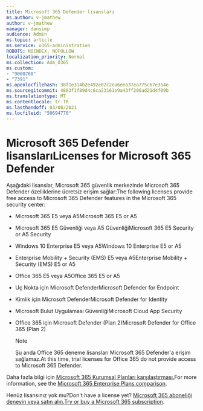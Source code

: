 ```yaml
---
title: Microsoft 365 Defender lisansları
ms.author: v-jmathew
author: v-jmathew
manager: dansimp
audience: Admin
ms.topic: article
ms.service: o365-administration
ROBOTS: NOINDEX, NOFOLLOW
localization_priority: Normal
ms.collection: Adm_O365
ms.custom:
- "9000760"
- "7391"
ms.openlocfilehash: 38f1e314b2e492e02c2ea6eea37ea775c67e354e
ms.sourcegitcommit: 4883f1f89d4c6ca23161e9a43ff206ad21d4f09b
ms.translationtype: MT
ms.contentlocale: tr-TR
ms.lasthandoff: 03/08/2021
ms.locfileid: "50694770"
---
```

# <a name="licenses-for-microsoft-365-defender"></a><span data-ttu-id="6b4c0-102">Microsoft 365 Defender lisansları</span><span class="sxs-lookup"><span data-stu-id="6b4c0-102">Licenses for Microsoft 365 Defender</span></span>

<span data-ttu-id="6b4c0-103">Aşağıdaki lisanslar, Microsoft 365 güvenlik merkezinde Microsoft 365 Defender özelliklerine ücretsiz erişim sağlar:</span><span class="sxs-lookup"><span data-stu-id="6b4c0-103">The following licenses provide free access to Microsoft 365 Defender features in the Microsoft 365 security center:</span></span>

- <span data-ttu-id="6b4c0-104">Microsoft 365 E5 veya A5</span><span class="sxs-lookup"><span data-stu-id="6b4c0-104">Microsoft 365 E5 or A5</span></span>
- <span data-ttu-id="6b4c0-105">Microsoft 365 E5 Güvenliği veya A5 Güvenliği</span><span class="sxs-lookup"><span data-stu-id="6b4c0-105">Microsoft 365 E5 Security or A5 Security</span></span>
- <span data-ttu-id="6b4c0-106">Windows 10 Enterprise E5 veya A5</span><span class="sxs-lookup"><span data-stu-id="6b4c0-106">Windows 10 Enterprise E5 or A5</span></span>
- <span data-ttu-id="6b4c0-107">Enterprise Mobility + Security (EMS) E5 veya A5</span><span class="sxs-lookup"><span data-stu-id="6b4c0-107">Enterprise Mobility + Security (EMS) E5 or A5</span></span>
- <span data-ttu-id="6b4c0-108">Office 365 E5 veya A5</span><span class="sxs-lookup"><span data-stu-id="6b4c0-108">Office 365 E5 or A5</span></span>
- <span data-ttu-id="6b4c0-109">Uç Nokta için Microsoft Defender</span><span class="sxs-lookup"><span data-stu-id="6b4c0-109">Microsoft Defender for Endpoint</span></span>
- <span data-ttu-id="6b4c0-110">Kimlik için Microsoft Defender</span><span class="sxs-lookup"><span data-stu-id="6b4c0-110">Microsoft Defender for Identity</span></span>
- <span data-ttu-id="6b4c0-111">Microsoft Bulut Uygulaması Güvenliği</span><span class="sxs-lookup"><span data-stu-id="6b4c0-111">Microsoft Cloud App Security</span></span>
- <span data-ttu-id="6b4c0-112">Office 365 için Microsoft Defender (Plan 2)</span><span class="sxs-lookup"><span data-stu-id="6b4c0-112">Microsoft Defender for Office 365 (Plan 2)</span></span>

    > [!NOTE]
    > <span data-ttu-id="6b4c0-113">Şu anda Office 365 deneme lisansları Microsoft 365 Defender'a erişim sağlamaz.</span><span class="sxs-lookup"><span data-stu-id="6b4c0-113">At this time, trial licenses for Office 365 do not provide access to Microsoft 365 Defender.</span></span>

<span data-ttu-id="6b4c0-114">Daha fazla bilgi için [Microsoft 365 Kurumsal Planları karşılaştırması.](https://go.microsoft.com/fwlink/?linkid=2143458)</span><span class="sxs-lookup"><span data-stu-id="6b4c0-114">For more information, see the [Microsoft 365 Enterprise Plans comparison](https://go.microsoft.com/fwlink/?linkid=2143458).</span></span>

<span data-ttu-id="6b4c0-115">Henüz lisansınız yok mu?</span><span class="sxs-lookup"><span data-stu-id="6b4c0-115">Don't have a license yet?</span></span> <span data-ttu-id="6b4c0-116">[Microsoft 365 aboneliği deneyin veya satın alın.](https://go.microsoft.com/fwlink/?linkid=2143625)</span><span class="sxs-lookup"><span data-stu-id="6b4c0-116">[Try or buy a Microsoft 365 subscription](https://go.microsoft.com/fwlink/?linkid=2143625).</span></span>
